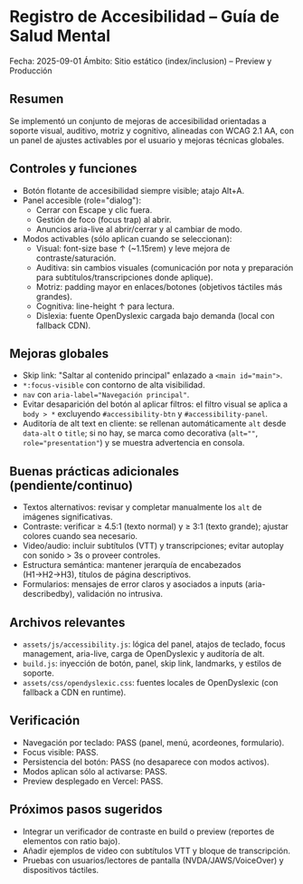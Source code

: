 # Registro de Accesibilidad – Guía de Salud Mental

Fecha: 2025-09-01
Ámbito: Sitio estático (index/inclusion) – Preview y Producción

## Resumen
Se implementó un conjunto de mejoras de accesibilidad orientadas a soporte visual, auditivo, motriz y cognitivo, alineadas con WCAG 2.1 AA, con un panel de ajustes activables por el usuario y mejoras técnicas globales.

## Controles y funciones
- Botón flotante de accesibilidad siempre visible; atajo Alt+A.
- Panel accesible (role="dialog"):
  - Cerrar con Escape y clic fuera.
  - Gestión de foco (focus trap) al abrir.
  - Anuncios aria-live al abrir/cerrar y al cambiar de modo.
- Modos activables (sólo aplican cuando se seleccionan):
  - Visual: font-size base ↑ (~1.15rem) y leve mejora de contraste/saturación.
  - Auditiva: sin cambios visuales (comunicación por nota y preparación para subtítulos/transcripciones donde aplique).
  - Motriz: padding mayor en enlaces/botones (objetivos táctiles más grandes).
  - Cognitiva: line-height ↑ para lectura.
  - Dislexia: fuente OpenDyslexic cargada bajo demanda (local con fallback CDN).

## Mejoras globales
- Skip link: "Saltar al contenido principal" enlazado a `<main id="main">`.
- `*:focus-visible` con contorno de alta visibilidad.
- `nav` con `aria-label="Navegación principal"`.
- Evitar desaparición del botón al aplicar filtros: el filtro visual se aplica a `body > *` excluyendo `#accessibility-btn` y `#accessibility-panel`.
- Auditoría de alt text en cliente: se rellenan automáticamente `alt` desde `data-alt` o `title`; si no hay, se marca como decorativa (`alt=""`, `role="presentation"`) y se muestra advertencia en consola.

## Buenas prácticas adicionales (pendiente/continuo)
- Textos alternativos: revisar y completar manualmente los `alt` de imágenes significativas.
- Contraste: verificar ≥ 4.5:1 (texto normal) y ≥ 3:1 (texto grande); ajustar colores cuando sea necesario.
- Video/audio: incluir subtítulos (VTT) y transcripciones; evitar autoplay con sonido > 3s o proveer controles.
- Estructura semántica: mantener jerarquía de encabezados (H1→H2→H3), títulos de página descriptivos.
- Formularios: mensajes de error claros y asociados a inputs (aria-describedby), validación no intrusiva.

## Archivos relevantes
- `assets/js/accessibility.js`: lógica del panel, atajos de teclado, focus management, aria-live, carga de OpenDyslexic y auditoría de alt.
- `build.js`: inyección de botón, panel, skip link, landmarks, y estilos de soporte.
- `assets/css/opendyslexic.css`: fuentes locales de OpenDyslexic (con fallback a CDN en runtime).

## Verificación
- Navegación por teclado: PASS (panel, menú, acordeones, formulario).
- Focus visible: PASS.
- Persistencia del botón: PASS (no desaparece con modos activos).
- Modos aplican sólo al activarse: PASS.
- Preview desplegado en Vercel: PASS.

## Próximos pasos sugeridos
- Integrar un verificador de contraste en build o preview (reportes de elementos con ratio bajo).
- Añadir ejemplos de video con subtítulos VTT y bloque de transcripción.
- Pruebas con usuarios/lectores de pantalla (NVDA/JAWS/VoiceOver) y dispositivos táctiles.
